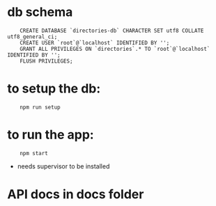 # db schema
```
    CREATE DATABASE `directories-db` CHARACTER SET utf8 COLLATE utf8_general_ci;
    CREATE USER `root`@`localhost` IDENTIFIED BY '';
    GRANT ALL PRIVILEGES ON `directories`.* TO `root`@`localhost` IDENTIFIED BY '';
    FLUSH PRIVILEGES;
```

# to setup the db:
````
    npm run setup
````

# to run the app:
````
    npm start
````

* needs supervisor to be installed


# API docs in docs folder